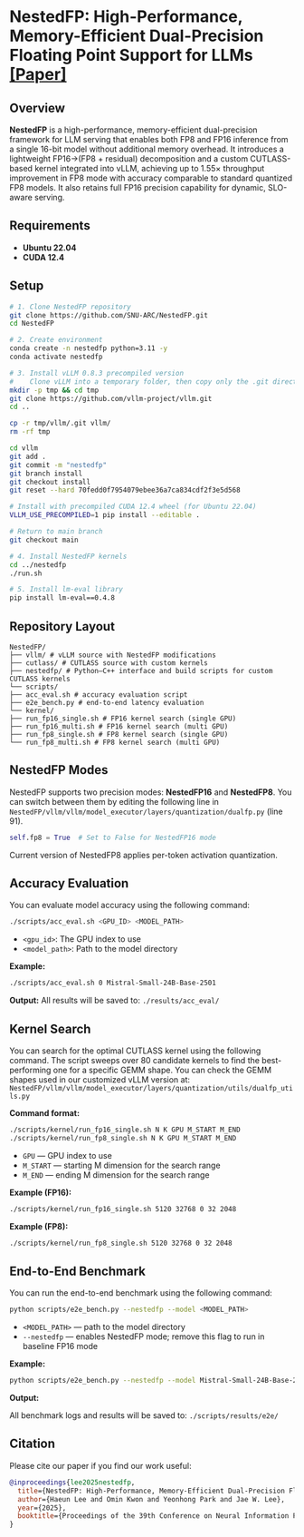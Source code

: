 # NestedFP: High-Performance, Memory-Efficient Dual-Precision Floating Point Support for LLMs [[Paper]](https://arxiv.org/abs/2506.02024)

## Overview

**NestedFP** is a high-performance, memory-efficient dual-precision framework for LLM serving that enables both FP8 and FP16 inference from a single 16-bit model without additional memory overhead. It introduces a lightweight FP16→(FP8 + residual) decomposition and a custom CUTLASS-based kernel integrated into vLLM, achieving up to 1.55× throughput improvement in FP8 mode with accuracy comparable to standard quantized FP8 models. It also retains full FP16 precision capability for dynamic, SLO-aware serving.

## Requirements

* **Ubuntu 22.04**
* **CUDA 12.4**

## Setup

```bash
# 1. Clone NestedFP repository
git clone https://github.com/SNU-ARC/NestedFP.git
cd NestedFP

# 2. Create environment
conda create -n nestedfp python=3.11 -y
conda activate nestedfp

# 3. Install vLLM 0.8.3 precompiled version
#    Clone vLLM into a temporary folder, then copy only the .git directory
mkdir -p tmp && cd tmp
git clone https://github.com/vllm-project/vllm.git
cd ..

cp -r tmp/vllm/.git vllm/
rm -rf tmp

cd vllm
git add .
git commit -m "nestedfp"
git branch install
git checkout install
git reset --hard 70fedd0f7954079ebee36a7ca834cdf2f3e5d568

# Install with precompiled CUDA 12.4 wheel (for Ubuntu 22.04)
VLLM_USE_PRECOMPILED=1 pip install --editable .

# Return to main branch
git checkout main

# 4. Install NestedFP kernels
cd ../nestedfp
./run.sh

# 5. Install lm-eval library
pip install lm-eval==0.4.8
```

## Repository Layout

```
NestedFP/
├── vllm/ # vLLM source with NestedFP modifications
├── cutlass/ # CUTLASS source with custom kernels
├── nestedfp/ # Python–C++ interface and build scripts for custom CUTLASS kernels
└── scripts/
├── acc_eval.sh # accuracy evaluation script
├── e2e_bench.py # end-to-end latency evaluation
└── kernel/
├── run_fp16_single.sh # FP16 kernel search (single GPU)
├── run_fp16_multi.sh # FP16 kernel search (multi GPU)
├── run_fp8_single.sh # FP8 kernel search (single GPU)
└── run_fp8_multi.sh # FP8 kernel search (multi GPU)
```

## NestedFP Modes

NestedFP supports two precision modes: **NestedFP16** and **NestedFP8**. You can switch between them by editing the following line in `NestedFP/vllm/vllm/model_executor/layers/quantization/dualfp.py` (line 91).  

```python
self.fp8 = True  # Set to False for NestedFP16 mode
```

Current version of NestedFP8 applies per-token activation quantization.

## Accuracy Evaluation

You can evaluate model accuracy using the following command:

```bash
./scripts/acc_eval.sh <GPU_ID> <MODEL_PATH>
```

- `<gpu_id>`: The GPU index to use
- `<model_path>`: Path to the model directory  

**Example:**
```bash
./scripts/acc_eval.sh 0 Mistral-Small-24B-Base-2501
```

**Output:**
All results will be saved to: `./results/acc_eval/`

## Kernel Search

You can search for the optimal CUTLASS kernel using the following command. The script sweeps over 80 candidate kernels to find the best-performing one for a specific GEMM shape. You can check the GEMM shapes used in our customized vLLM version at: `NestedFP/vllm/vllm/model_executor/layers/quantization/utils/dualfp_utils.py`

**Command format:**
```bash
./scripts/kernel/run_fp16_single.sh N K GPU M_START M_END  
./scripts/kernel/run_fp8_single.sh N K GPU M_START M_END  
```

- `GPU` — GPU index to use
- `M_START` — starting M dimension for the search range
- `M_END` — ending M dimension for the search range

**Example (FP16):**
```bash
./scripts/kernel/run_fp16_single.sh 5120 32768 0 32 2048
```

**Example (FP8):**
```bash
./scripts/kernel/run_fp8_single.sh 5120 32768 0 32 2048
```

## End-to-End Benchmark

You can run the end-to-end benchmark using the following command:
```bash
python scripts/e2e_bench.py --nestedfp --model <MODEL_PATH>
```

- `<MODEL_PATH>` — path to the model directory
- `--nestedfp` — enables NestedFP mode; remove this flag to run in baseline FP16 mode

**Example:**
```bash
python scripts/e2e_bench.py --nestedfp --model Mistral-Small-24B-Base-2501
```

**Output:**

All benchmark logs and results will be saved to: `./scripts/results/e2e/`

## Citation

Please cite our paper if you find our work useful:

```bibtex
@inproceedings{lee2025nestedfp,
  title={NestedFP: High-Performance, Memory-Efficient Dual-Precision Floating Point Support for LLMs},
  author={Haeun Lee and Omin Kwon and Yeonhong Park and Jae W. Lee},
  year={2025},
  booktitle={Proceedings of the 39th Conference on Neural Information Processing Systems}
}
```
